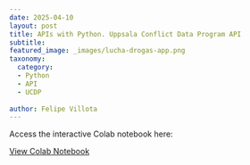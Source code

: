 ```yaml
---
date: 2025-04-10
layout: post
title: APIs with Python. Uppsala Conflict Data Program API
subtitle: 
featured_image: _images/lucha-drogas-app.png
taxonomy:
  category: 
  - Python
  - API
  - UCDP
 
author: Felipe Villota 
---
```


Access the interactive Colab notebook here:

[View Colab Notebook](https://colab.research.google.com/drive/1JssOq-cpvAY7fJFhXAKxy1mK_IX7Q5_e)